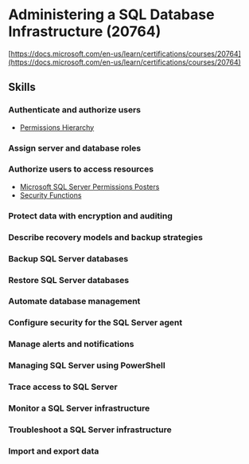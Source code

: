 # Administering a SQL Database Infrastructure (20764)
[https://docs.microsoft.com/en-us/learn/certifications/courses/20764](https://docs.microsoft.com/en-us/learn/certifications/courses/20764)

## Skills
### Authenticate and authorize users
* [Permissions Hierarchy](https://docs.microsoft.com/en-us/sql/relational-databases/security/permissions-hierarchy-database-engine?view=sql-server-ver15)


### Assign server and database roles


### Authorize users to access resources
* [Microsoft SQL Server Permissions Posters](https://github.com/microsoft/sql-server-samples/tree/master/samples/features/security/permissions-posters)
* [Security Functions](https://docs.microsoft.com/en-us/sql/t-sql/functions/security-functions-transact-sql)

### Protect data with encryption and auditing
### Describe recovery models and backup strategies
### Backup SQL Server databases
### Restore SQL Server databases
### Automate database management
### Configure security for the SQL Server agent
### Manage alerts and notifications
### Managing SQL Server using PowerShell
### Trace access to SQL Server
### Monitor a SQL Server infrastructure
### Troubleshoot a SQL Server infrastructure
### Import and export data
